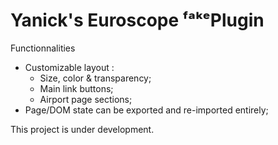 # Yanick's Euroscope ᶠᵃᵏᵉPlugin

Functionnalities
  - Customizable layout :
       - Size, color & transparency;
       - Main link buttons;
       - Airport page sections;
  - Page/DOM state can be exported and re-imported entirely;
  
  This project is under development.
